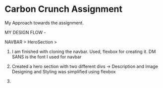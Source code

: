 # Carbon Crunch Assignment
 
My Approach towards the assignment.

MY DESIGN FLOW -

NAVBAR > HeroSection > 

1. I am finished with cloning the navbar. Used, flexbox for creating it. DM SANS is the font I used for navbar

2. Created a hero section with two different divs -> Description and Image
    Designing and Styling was simplified using flexbox

3. 